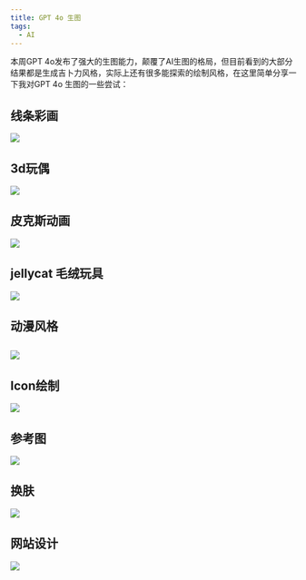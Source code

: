 ```yaml
---
title: GPT 4o 生图
tags:
  - AI
---
```


本周GPT 4o发布了强大的生图能力，颠覆了AI生图的格局，但目前看到的大部分结果都是生成吉卜力风格，实际上还有很多能探索的绘制风格，在这里简单分享一下我对GPT 4o 生图的一些尝试：

## 线条彩画

![](https://static.gridea.dev/8a3dde82-014a-4e4d-a0b7-62f7c4b61545/cwnGdrEyM.png)

## 3d玩偶

![](https://static.gridea.dev/8a3dde82-014a-4e4d-a0b7-62f7c4b61545/9EI9yxM2b.png)

## 皮克斯动画

![](https://static.gridea.dev/8a3dde82-014a-4e4d-a0b7-62f7c4b61545/DdRsqApst.png)

## jellycat 毛绒玩具

![](https://static.gridea.dev/8a3dde82-014a-4e4d-a0b7-62f7c4b61545/l4jMs9Dtg.png)

## 动漫风格

## ![](https://static.gridea.dev/8a3dde82-014a-4e4d-a0b7-62f7c4b61545/qa76wSYJ4.png)

## Icon绘制

![](https://static.gridea.dev/8a3dde82-014a-4e4d-a0b7-62f7c4b61545/uusLn9S4Z.png)

## 参考图

![](https://static.gridea.dev/8a3dde82-014a-4e4d-a0b7-62f7c4b61545/ONY7J_u76.png)

## 换肤

![](https://static.gridea.dev/8a3dde82-014a-4e4d-a0b7-62f7c4b61545/Tw_ObX2Kl.png)

## 网站设计

![](https://static.gridea.dev/8a3dde82-014a-4e4d-a0b7-62f7c4b61545/U4gUCYYzS.png)